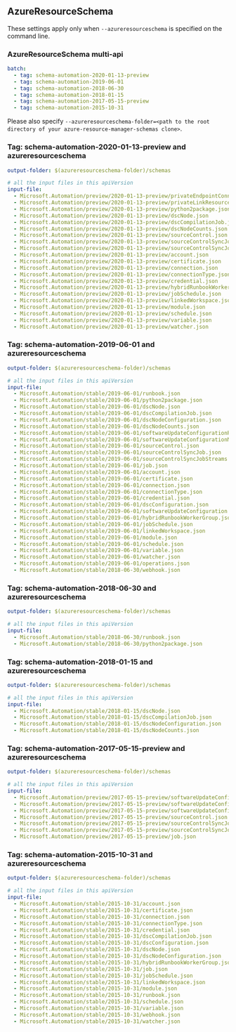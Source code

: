 ## AzureResourceSchema

These settings apply only when `--azureresourceschema` is specified on the command line.

### AzureResourceSchema multi-api

``` yaml $(azureresourceschema) && $(multiapi)
batch:
  - tag: schema-automation-2020-01-13-preview
  - tag: schema-automation-2019-06-01
  - tag: schema-automation-2018-06-30
  - tag: schema-automation-2018-01-15
  - tag: schema-automation-2017-05-15-preview
  - tag: schema-automation-2015-10-31

```

Please also specify `--azureresourceschema-folder=<path to the root directory of your azure-resource-manager-schemas clone>`.

### Tag: schema-automation-2020-01-13-preview and azureresourceschema

``` yaml $(tag) == 'schema-automation-2020-01-13-preview' && $(azureresourceschema)
output-folder: $(azureresourceschema-folder)/schemas

# all the input files in this apiVersion
input-file:
  - Microsoft.Automation/preview/2020-01-13-preview/privateEndpointConnection.json
  - Microsoft.Automation/preview/2020-01-13-preview/privateLinkResources.json
  - Microsoft.Automation/preview/2020-01-13-preview/python2package.json
  - Microsoft.Automation/preview/2020-01-13-preview/dscNode.json
  - Microsoft.Automation/preview/2020-01-13-preview/dscCompilationJob.json
  - Microsoft.Automation/preview/2020-01-13-preview/dscNodeCounts.json
  - Microsoft.Automation/preview/2020-01-13-preview/sourceControl.json
  - Microsoft.Automation/preview/2020-01-13-preview/sourceControlSyncJob.json
  - Microsoft.Automation/preview/2020-01-13-preview/sourceControlSyncJobStreams.json
  - Microsoft.Automation/preview/2020-01-13-preview/account.json
  - Microsoft.Automation/preview/2020-01-13-preview/certificate.json
  - Microsoft.Automation/preview/2020-01-13-preview/connection.json
  - Microsoft.Automation/preview/2020-01-13-preview/connectionType.json
  - Microsoft.Automation/preview/2020-01-13-preview/credential.json
  - Microsoft.Automation/preview/2020-01-13-preview/hybridRunbookWorkerGroup.json
  - Microsoft.Automation/preview/2020-01-13-preview/jobSchedule.json
  - Microsoft.Automation/preview/2020-01-13-preview/linkedWorkspace.json
  - Microsoft.Automation/preview/2020-01-13-preview/module.json
  - Microsoft.Automation/preview/2020-01-13-preview/schedule.json
  - Microsoft.Automation/preview/2020-01-13-preview/variable.json
  - Microsoft.Automation/preview/2020-01-13-preview/watcher.json

```

### Tag: schema-automation-2019-06-01 and azureresourceschema

``` yaml $(tag) == 'schema-automation-2019-06-01' && $(azureresourceschema)
output-folder: $(azureresourceschema-folder)/schemas

# all the input files in this apiVersion
input-file:
  - Microsoft.Automation/stable/2019-06-01/runbook.json
  - Microsoft.Automation/stable/2019-06-01/python2package.json
  - Microsoft.Automation/stable/2019-06-01/dscNode.json
  - Microsoft.Automation/stable/2019-06-01/dscCompilationJob.json
  - Microsoft.Automation/stable/2019-06-01/dscNodeConfiguration.json
  - Microsoft.Automation/stable/2019-06-01/dscNodeCounts.json
  - Microsoft.Automation/stable/2019-06-01/softwareUpdateConfigurationRun.json
  - Microsoft.Automation/stable/2019-06-01/softwareUpdateConfigurationMachineRun.json
  - Microsoft.Automation/stable/2019-06-01/sourceControl.json
  - Microsoft.Automation/stable/2019-06-01/sourceControlSyncJob.json
  - Microsoft.Automation/stable/2019-06-01/sourceControlSyncJobStreams.json
  - Microsoft.Automation/stable/2019-06-01/job.json
  - Microsoft.Automation/stable/2019-06-01/account.json
  - Microsoft.Automation/stable/2019-06-01/certificate.json
  - Microsoft.Automation/stable/2019-06-01/connection.json
  - Microsoft.Automation/stable/2019-06-01/connectionType.json
  - Microsoft.Automation/stable/2019-06-01/credential.json
  - Microsoft.Automation/stable/2019-06-01/dscConfiguration.json
  - Microsoft.Automation/stable/2019-06-01/softwareUpdateConfiguration.json
  - Microsoft.Automation/stable/2019-06-01/hybridRunbookWorkerGroup.json
  - Microsoft.Automation/stable/2019-06-01/jobSchedule.json
  - Microsoft.Automation/stable/2019-06-01/linkedWorkspace.json
  - Microsoft.Automation/stable/2019-06-01/module.json
  - Microsoft.Automation/stable/2019-06-01/schedule.json
  - Microsoft.Automation/stable/2019-06-01/variable.json
  - Microsoft.Automation/stable/2019-06-01/watcher.json
  - Microsoft.Automation/stable/2019-06-01/operations.json
  - Microsoft.Automation/stable/2018-06-30/webhook.json

```

### Tag: schema-automation-2018-06-30 and azureresourceschema

``` yaml $(tag) == 'schema-automation-2018-06-30' && $(azureresourceschema)
output-folder: $(azureresourceschema-folder)/schemas

# all the input files in this apiVersion
input-file:
  - Microsoft.Automation/stable/2018-06-30/runbook.json
  - Microsoft.Automation/stable/2018-06-30/python2package.json

```

### Tag: schema-automation-2018-01-15 and azureresourceschema

``` yaml $(tag) == 'schema-automation-2018-01-15' && $(azureresourceschema)
output-folder: $(azureresourceschema-folder)/schemas

# all the input files in this apiVersion
input-file:
  - Microsoft.Automation/stable/2018-01-15/dscNode.json
  - Microsoft.Automation/stable/2018-01-15/dscCompilationJob.json
  - Microsoft.Automation/stable/2018-01-15/dscNodeConfiguration.json
  - Microsoft.Automation/stable/2018-01-15/dscNodeCounts.json

```

### Tag: schema-automation-2017-05-15-preview and azureresourceschema

``` yaml $(tag) == 'schema-automation-2017-05-15-preview' && $(azureresourceschema)
output-folder: $(azureresourceschema-folder)/schemas

# all the input files in this apiVersion
input-file:
  - Microsoft.Automation/preview/2017-05-15-preview/softwareUpdateConfiguration.json
  - Microsoft.Automation/preview/2017-05-15-preview/softwareUpdateConfigurationRun.json
  - Microsoft.Automation/preview/2017-05-15-preview/softwareUpdateConfigurationMachineRun.json
  - Microsoft.Automation/preview/2017-05-15-preview/sourceControl.json
  - Microsoft.Automation/preview/2017-05-15-preview/sourceControlSyncJob.json
  - Microsoft.Automation/preview/2017-05-15-preview/sourceControlSyncJobStreams.json
  - Microsoft.Automation/preview/2017-05-15-preview/job.json

```

### Tag: schema-automation-2015-10-31 and azureresourceschema

``` yaml $(tag) == 'schema-automation-2015-10-31' && $(azureresourceschema)
output-folder: $(azureresourceschema-folder)/schemas

# all the input files in this apiVersion
input-file:
  - Microsoft.Automation/stable/2015-10-31/account.json
  - Microsoft.Automation/stable/2015-10-31/certificate.json
  - Microsoft.Automation/stable/2015-10-31/connection.json
  - Microsoft.Automation/stable/2015-10-31/connectionType.json
  - Microsoft.Automation/stable/2015-10-31/credential.json
  - Microsoft.Automation/stable/2015-10-31/dscCompilationJob.json
  - Microsoft.Automation/stable/2015-10-31/dscConfiguration.json
  - Microsoft.Automation/stable/2015-10-31/dscNode.json
  - Microsoft.Automation/stable/2015-10-31/dscNodeConfiguration.json
  - Microsoft.Automation/stable/2015-10-31/hybridRunbookWorkerGroup.json
  - Microsoft.Automation/stable/2015-10-31/job.json
  - Microsoft.Automation/stable/2015-10-31/jobSchedule.json
  - Microsoft.Automation/stable/2015-10-31/linkedWorkspace.json
  - Microsoft.Automation/stable/2015-10-31/module.json
  - Microsoft.Automation/stable/2015-10-31/runbook.json
  - Microsoft.Automation/stable/2015-10-31/schedule.json
  - Microsoft.Automation/stable/2015-10-31/variable.json
  - Microsoft.Automation/stable/2015-10-31/webhook.json
  - Microsoft.Automation/stable/2015-10-31/watcher.json

```
